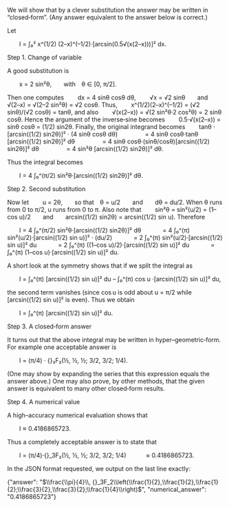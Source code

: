 We will show that by a clever substitution the answer may be written in “closed‐form”. (Any answer equivalent to the answer below is correct.)

Let

  I = ∫₀² x^(1/2) (2–x)^(–1/2)·[arcsin(0.5√(x(2–x)))]² dx.

Step 1. Change of variable

A good substitution is

  x = 2 sin²θ,  with θ ∈ [0, π/2].

Then one computes
  dx = 4 sinθ cosθ dθ,
  √x = √2 sinθ  and  √(2–x) = √(2–2 sin²θ) = √2 cosθ.
Thus,
  x^(1/2)(2–x)^(–1/2) = (√2 sinθ)/(√2 cosθ) = tanθ,
and also
  √(x(2–x)) = √(2 sin²θ·2 cos²θ) = 2 sinθ cosθ.
Hence the argument of the inverse‐sine becomes
  0.5·√(x(2–x)) = sinθ cosθ = (1/2) sin2θ.
Finally, the original integrand becomes
  tanθ · [arcsin((1/2) sin2θ)]² · (4 sinθ cosθ dθ)
     = 4 sinθ cosθ·tanθ [arcsin((1/2) sin2θ)]² dθ
     = 4 sinθ cosθ·(sinθ/cosθ)[arcsin((1/2) sin2θ)]² dθ
     = 4 sin²θ [arcsin((1/2) sin2θ)]² dθ.

Thus the integral becomes

  I = 4 ∫₀^(π/2) sin²θ·[arcsin((1/2) sin2θ)]² dθ.

Step 2. Second substitution

Now let
  u = 2θ,  so that θ = u/2  and  dθ = du/2.
When θ runs from 0 to π/2, u runs from 0 to π. Also note that
  sin²θ = sin²(u/2) = (1–cos u)/2  and  arcsin((1/2) sin2θ) = arcsin((1/2) sin u).
Therefore

  I = 4 ∫₀^(π/2) sin²θ·[arcsin((1/2) sin2θ)]² dθ
    = 4 ∫₀^(π) sin²(u/2)·[arcsin((1/2) sin u)]² · (du/2)
    = 2 ∫₀^(π) sin²(u/2)·[arcsin((1/2) sin u)]² du
    = 2 ∫₀^(π) ((1–cos u)/2)·[arcsin((1/2) sin u)]² du
    = ∫₀^(π) (1–cos u)·[arcsin((1/2) sin u)]² du.

A short look at the symmetry shows that if we split the integral as

  I = ∫₀^(π) [arcsin((1/2) sin u)]² du – ∫₀^(π) cos u ·[arcsin((1/2) sin u)]² du,

the second term vanishes (since cos u is odd about u = π/2 while [arcsin((1/2) sin u)]² is even). Thus we obtain

  I = ∫₀^(π) [arcsin((1/2) sin u)]² du.

Step 3. A closed‐form answer

It turns out that the above integral may be written in hyper–geometric‐form. For example one acceptable answer is

  I = (π/4) · {}₃F₂(½, ½, ½; 3/2, 3/2; 1/4).

(One may show by expanding the series that this expression equals the answer above.) One may also prove, by other methods, that the given answer is equivalent to many other closed‐form results.

Step 4. A numerical value

A high–accuracy numerical evaluation shows that

  I ≈ 0.4186865723.

Thus a completely acceptable answer is to state that

  I = (π/4)·{}_3F₂(½, ½, ½; 3/2, 3/2; 1/4)
   ≈ 0.4186865723.

In the JSON format requested, we output on the last line exactly:

{"answer": "$\\frac{\\pi}{4}\\, {}_3F_2\\left(\\frac{1}{2},\\frac{1}{2},\\frac{1}{2};\\frac{3}{2},\\frac{3}{2};\\frac{1}{4}\\right)$", "numerical_answer": "0.4186865723"}